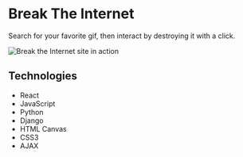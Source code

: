 # Break The Internet
Search for your favorite gif, then interact by destroying it with a click.

![Break the Internet site in action](https://github.com/jonathanherring/break-the-internet-front/blob/master/breaktheinternet.gif)


## Technologies
* React
* JavaScript
* Python
* Django
* HTML Canvas
* CSS3
* AJAX




